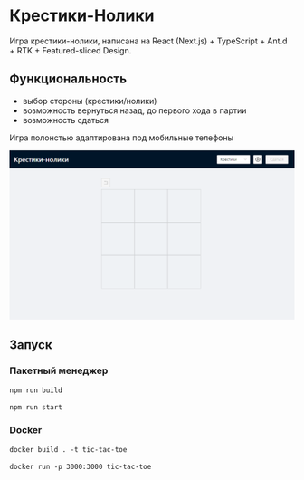 # Крестики-Нолики
Игра крестики-нолики, написана на React (Next.js) + TypeScript + Ant.d + RTK + Featured-sliced Design.

## Функциональность
- выбор стороны (крестики/нолики)
- возможность вернуться назад, до первого хода в партии
- возможность сдаться

Игра полонстью адаптирована под мобильные телефоны

![img.png](img.png)

## Запуск
### Пакетный менеджер
```
npm run build 
```
```
npm run start
```

### Docker
```
docker build . -t tic-tac-toe
```
```
docker run -p 3000:3000 tic-tac-toe
```
